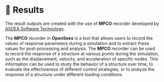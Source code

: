# 🎲 Results

The result outputs are created with the use of **MPCO** recorder developed by [ASDEA Software Technology](https://asdeasoft.net/?product-stko).

The **MPCO** recorder in **OpenSees** is a tool that allows users to record the values of response parameters during a simulation and to extract these values for post-processing and analysis. The **MPCO** recorder can be used to record the response of a structure at various points during the simulation, such as the displacement, velocity, and acceleration of specific nodes. This information can be used to study the behavior of a structure over time, to evaluate the effectiveness of different control strategies, or to analyze the response of a structure under different loading conditions.
